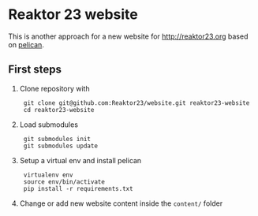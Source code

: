 Reaktor 23 website
==================

This is another approach for a new website for http://reaktor23.org based
on [pelican](http://blog.getpelican.com/).


First steps
-----------

1. Clone repository with

        git clone git@github.com:Reaktor23/website.git reaktor23-website
        cd reaktor23-website

2. Load submodules

        git submodules init
        git submodules update

3. Setup a virtual env and install pelican

        virtualenv env
        source env/bin/activate
        pip install -r requirements.txt

4. Change or add new website content inside the `content/` folder
